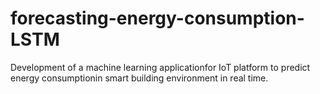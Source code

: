 # forecasting-energy-consumption-LSTM
Development of a machine learning applicationfor IoT platform to predict energy consumptionin smart building environment in real time.

